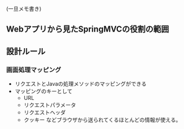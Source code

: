 (一旦メモ書き)
## Webアプリから見たSpringMVCの役割の範囲
## 設計ルール
### 画面処理マッピング
- リクエストとJavaの処理メソッドのマッピングができる
- マッピングのキーとして
  - URL
  - リクエストパラメータ
  - リクエストヘッダ
  - クッキー
  などブラウザから送られてくるほとんどの情報が使える。
